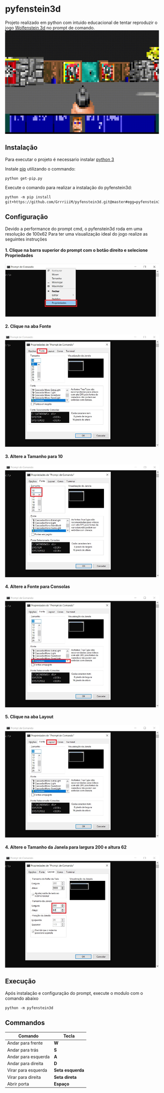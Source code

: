 # pyfenstein3d
Projeto realizado em python com intuido educacional de tentar reproduzir o jogo [Wolfenstein 3d](https://pt.wikipedia.org/wiki/Wolfenstein_3D) no prompt de comando.
![](docs/readme_gif1.gif)

## Instalação

Para executar o projeto é necessario instalar [python 3](https://www.python.org/downloads/windows/)

Instale [pip](https://pypi.org/project/pip/) utilizando o commando:
```shell
python get-pip.py
```
Execute o comando para realizar a instalação do pyfenstein3d:
```shell
python -m pip install git+https://github.com/GrrriiiM/pyfenstein3d.git@master#egg=pyfenstein3d
```

## Configuração
Devido a performance do prompt cmd, o pyfenstein3d roda em uma resolução de 100x62
Para ter uma visualização ideal do jogo realize as seguintes instruções

#### 1. Clique na barra superior do prompt com o botão direito e selecione __Propriedades__
![](docs/readme_image1.jpg)

#### 2. Clique na aba __Fonte__
![](docs/readme_image2.jpg)

#### 3. Altere a __Tamanho__ para __10__
![](docs/readme_image3.jpg)

#### 4. Altere a __Fonte__ para __Consolas__
![](docs/readme_image4.jpg)

#### 5. Clique na aba __Layout__
![](docs/readme_image5.jpg)

#### 4. Altere o __Tamanho da Janela__ para __largura 200__ e __altura 62__
![](docs/readme_image6.jpg)


## Execução
Após instalação e configuração do prompt, execute o modulo com o comando abaixo
```shel
python -m pyfenstein3d
```

## Commandos
|Comando            | Tecla            |
|-------------------|------------------|
|Andar para frente  | __W__            |
|Andar para trás    | __S__            |
|Andar para esquerda| __A__            |
|Andar para direita | __D__            |
|Virar para esquerda| __Seta esquerda__|
|Virar para direita | __Seta direta__  |
|Abrir porta        | __Espaço__       |